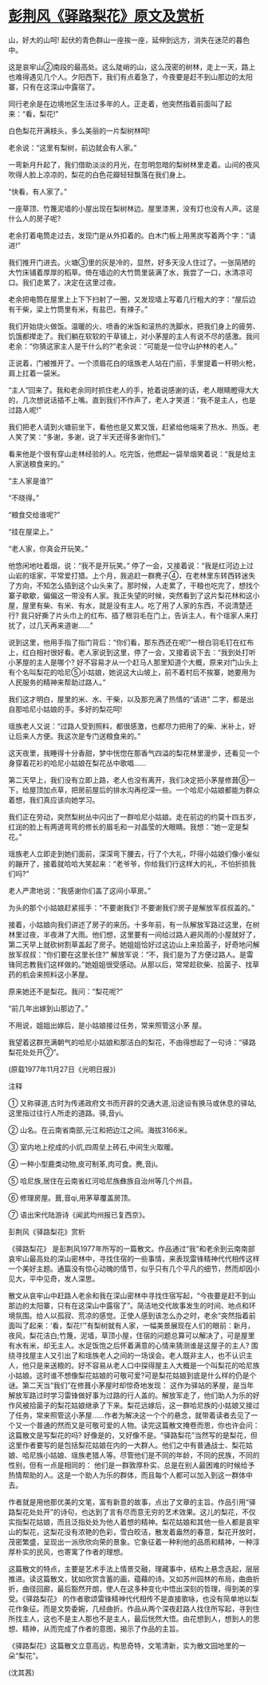 # [彭荆风《驿路梨花》原文及赏析](https://www.vrrw.net/wx/9089.html)

山，好大的山呵! 起伏的青色群山一座挨一座，延伸到远方，消失在迷茫的暮色中。

这是哀牢山②南段的最高处。这么陡峭的山，这么茂密的树林，走上一天，路上也难得遇见几个人。夕阳西下，我们有点着急了，今夜要是赶不到山那边的太阳寨，只有在这深山中露宿了。

同行老余是在边境地区生活过多年的人。正走着，他突然指着前面叫了起来：“看，梨花!”

白色梨花开满枝头，多么美丽的一片梨树林呵!

老余说：“这里有梨树，前边就会有人家。”

一弯新月升起了，我们借助淡淡的月光，在忽明忽暗的梨树林里走着。山间的夜风吹得人脸上凉凉的，梨花的白色花瓣轻轻飘落在我们身上。



“快看，有人家了。”

一座草顶、竹篾泥墙的小屋出现在梨树林边。屋里漆黑，没有灯也没有人声。这是什么人的房子呢?

老余打着电筒走过去，发现门是从外扣着的。白木门板上用黑炭写着两个字：“请进!”

我们推开门进去。火塘③里的灰是冷的，显然，好多天没人住过了。一张简陋的大竹床铺着厚厚的稻草。倚在墙边的大竹筒里装满了水，我尝了一口，水清凉可口。我们走累了，决定在这里过夜。

老余把电筒在屋里上上下下扫射了一圈，又发现墙上写着几行粗大的字：“屋后边有干柴，梁上竹筒里有米，有盐巴，有辣子。”

我们开始烧火做饭。温暖的火、喷香的米饭和滚热的洗脚水，把我们身上的疲劳、饥饿都撵走了。我们躺在软软的干草铺上，对小茅屋的主人有说不尽的感激。我问老余：“你猜这家主人是干什么的?”老余说：“可能是一位守山护林的老人。”

正说着，门被推开了。一个须眉花白的瑶族老人站在门前，手里提着一杆明火枪，肩上扛着一袋米。

“主人”回来了。我和老余同时抓住老人的手，抢着说感谢的话，老人眼睛瞪得大大的，几次想说话插不上嘴。直到我们不作声了，老人才笑道：“我不是主人，也是过路人呢!”

我们把老人请到火塘前坐下，看他也是又累又饿，赶紧给他端来了热水、热饭。老人笑了笑：“多谢，多谢，说了半天还得多谢你们。”

看来他是个很有穿山走林经验的人。吃完饭，他燃起一袋旱烟笑着说：“我是给主人家送粮食来的。”

“主人家是谁?”

“不晓得。”

“粮食交给谁呢?”

“挂在屋梁上。”

“老人家，你真会开玩笑。”

他悠闲地吐着烟，说：“我不是开玩笑。” 停了一会，又接着说：“我是红河边上过山岩的瑶家，平常爱打猎。上个月，我追赶一群麂子④，在老林里东转西转迷失了方向，不知怎么插到这个山头来了。那时候，人走累了，干粮也吃完了，想找个寨子歇歇，偏偏这一带没有人家。我正失望的时候，突然看到了这片梨花林和这小屋，屋里有柴、有米、有水，就是没有主人。吃了用了人家的东西，不说清楚还行? 我只好撕了片头巾上的红布、插了根羽毛在门上，告诉主人，有个瑶家人来打扰了，过几天再来道谢……”

说到这里，他用手指了指门背后：“你们看，那东西还在呢!”一根白羽毛钉在红布上，红白相衬很好看。老人家说到这里，停了一会，又接着说下去：“我到处打听小茅屋的主人是哪个? 好不容易才从一个赶马人那里知道个大概，原来对门山头上有个名叫梨花的哈尼⑤小姑娘，她说这大山坡上，前不着村后不挨寨，她要用为人民服务的精神来帮助过路人。”

我们这才明白，屋里的米、水、干柴，以及那充满了热情的“请进” 二字，都是出自那哈尼小姑娘的手。多好的梨花呵!

瑶族老人又说：“过路人受到照料，都很感激，也都尽力把用了的柴、米补上，好让后来人方便。我这次是专门送粮食来的。”

这天夜里，我睡得十分香甜，梦中恍惚在那香气四溢的梨花林里漫步，还看见一个身穿着花衫的哈尼小姑娘在梨花丛中歌唱……

第二天早上，我们没有立即上路，老人也没有离开，我们决定把小茅屋修葺⑥一下，给屋顶加点草，把房前屋后的排水沟再挖深一些。一个哈尼小姑娘都能为群众着想，我们真应该向她学习。

我们正在劳动，突然梨树丛中闪出了一群哈尼小姑娘。走在前边的约莫十四五岁，红润的脸上有两道弯弯的修长的眉毛和一对晶莹的大眼睛。我想：“她一定是梨花。”

瑶族老人立即走到她们面前，深深弯下腰去，行了个大礼，吓得小姑娘们像小雀似的蹦开了，接着就哈哈大笑起来：“老爷爷，你给我们行这样大的礼，不怕折损我们吗?”

老人严肃地说：“我感谢你们盖了这间小草房。”

为头的那个小姑娘赶紧摇手：“不要谢我们! 不要谢我们!房子是解放军叔叔盖的。”

接着，小姑娘向我们讲述了房子的来历。十多年前，有一队解放军路过这里，在树林里过夜，半夜淋了大雨。他们想，这里要有一间给过路人避风雨的小屋就好了，第二天早上就砍树割草盖起了房子。她姐姐恰好过这边山上来拾菌子，好奇地问解放军叔叔：“你们要在这里长住?” 解放军说：“不，我们是为了方便过路人。是雷锋同志教我们这样做的。”她姐姐很受感动。从那以后，常常趁砍柴、拾菌子、找草药的机会来照料这小茅屋。

原来她还不是梨花。我问：“梨花呢?”

“前几年出嫁到山那边了。”

不用说，姐姐出嫁后，是小姑娘接过任务，常来照管这小茅 屋。

我望着这群充满朝气的哈尼小姑娘和那洁白的梨花，不由得想起了一句诗：“驿路梨花处处开⑦”。

(原载1977年11月27日《光明日报》)

注释

① 又称驿道,古时为传递政府文书而开辟的交通大道,沿途设有换马或休息的驿站,这里指过往行人所走的道路。驿,音yi。

② 山名。在云南省南部,元江和把边江之间。海拔3166米。

③ 室内地上挖成的小炕,四周垒上砖石,中间生火取暖。

④ 一种小型鹿类动物,皮可制革,肉可食。麂,音ji。

⑤ 哈尼族,居住在云南省红河哈尼族彝族自治州等几个州县。

⑥ 修理房屋。葺,音qi,用茅草覆盖房顶。

⑦ 语出宋代陆游诗《闻武均州报已复西京》。

彭荆风《驿路梨花》赏析

《驿路梨花》 是彭荆风1977年所写的一篇散文。作品通过“我”和老余到云南南部哀牢山最高处的深山密林中，寻找住宿的一些事情，来表现雷锋精神代代相传这样一个美好主题。通篇没有惊心动魄的情节，似乎只有几个平凡的细节，然而却因小见大，平中见奇，发人深思。

散文从哀牢山中赶路人老余和我在深山密林中寻找住宿写起，“今夜要是赶不到山那边的太阳寨，只有在这深山中露宿了”。简洁地交代故事发生的时间、地点和环境氛围。给人以孤寂、荒凉的感觉。正使人感到该怎么办之时，老余“突然指着前面叫了起来：‘看，梨花!’”有梨树就有人家，一幅美景展现在人们的眼前：新月，夜风，梨花洁白;竹篾，泥墙，草顶小屋，住宿的问题总算可以解决了，可是屋里有水有米，却无主人。水足饭饱之后怀着满意的心情来猜测谁是这屋子的主人? 围绕寻找屋主人又引出了和瑶族老人之间的一场误会。老人既非主人，也不认识主人，他只是来送粮的。好不容易从老人口中探得屋主人大概是一个叫梨花的哈尼族小姑娘。这时谁不想像梨花姑娘的可敬可爱?可是梨花姑娘到底是什么样的仍是个谜。第二天当“我们”在修葺小茅屋时却惊奇地发现： 这作为驿站的茅屋，是当年解放军路过时学习雷锋做好事为过路的行人盖的。解放军走了，他们助人为乐的好作风被拾菌子的梨花姑娘继承了下来。梨花远嫁后，这一群哈尼族的小姑娘又接过了任务，常来照管这小茅屋……作者为解决这一个个的悬念，就带着读者去见了一个又一个普通的然而又是可敬可爱的人物。读完这篇散文掩卷而思，你也许会问： 这篇散文是写梨花的吗? 好像是的，又好像不是。“驿路梨花”当然写的是梨花，但这里作者要写的是包括梨花姑娘在内的一大群人。他们之中有普通战士、梨花姑娘、哈尼族小姑娘、瑶族老猎人等。尽管他们是不同的年龄，不同的民族，不同的性别，但有一点是相同的： 他们是一群敦厚朴实、总是在别人最困难的时候给予热情帮助的人。这是一个助人为乐的群体，而且每个人都可以加入到这一群体中去。

作者就是用他那优美的文笔，富有新意的故事，点出了文章的主旨。作品引用“驿路梨花处处开”的诗句，也达到了言有尽而意无穷的艺术效果。这儿的梨花，不仅实指梨花姑娘，而且泛指处处为他人着想的精神。梨花姑娘和其他一些人都是哀牢山的梨花，这梨花没有浓艳的色彩，雪白皎洁，散发着盎然的春意，梨花开放时，茂密繁盛，呈现出一派欣欣向荣的景象。它象征着一种利他的品质和精神，一种淳厚朴实的民风，也寄寓了作者的理想。

这篇散文的特点，主要是艺术手法上情景交融，理藏事中，结构上悬念迭起，层层推进。读这篇散文，犹如欣赏含蓄的画，蕴藉的诗。又如苏州园林的布局，曲曲折折，曲径回廊，最后豁然开朗，使人在这多种变化中悟出深刻的哲理，得到美的享受。《驿路梨花》 的作者歌颂雷锋精神代代相传不是直接歌咏，也没有简单地以梨花作象征。而是文势委婉，几经曲折。作品从两个深夜赶路人找住所写起，寻到住所找主人，这也不是主人那也不是主人，最后恍然大悟。由花想到人，想到人的思想、精神，从而完成了作者的意图，揭示了作品的主旨。

《驿路梨花》这篇散文立意高远，构思奇特，文笔清新，实为散文园地里的一朵“梨花”。

(沈其茜)

